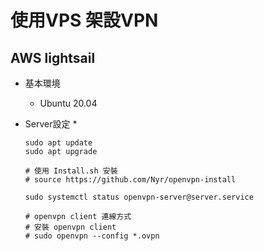 # 使用VPS 架設VPN
## AWS lightsail
* 基本環境
  * Ubuntu 20.04


* Server設定
  *
  ```shell
  sudo apt update
  sudo apt upgrade

  # 使用 Install.sh 安裝
  # source https://github.com/Nyr/openvpn-install

  sudo systemctl status openvpn-server@server.service

  # openvpn client 連線方式
  # 安裝 openvpn client
  # sudo openvpn --config *.ovpn

  ```